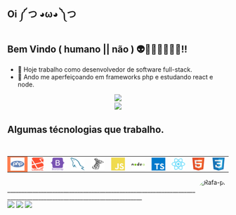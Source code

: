 ## Oi ༼ つ ◕ω◕ ༽つ  
## Bem Vindo ( humano || não ) 👽🤖🦖👩‍💻👨‍💻!!


<!-- 
windows + '.' = emoji
 -->
 
- 🔭 Hoje trabalho como desenvolvedor de software full-stack.
- 🌱 Ando me aperfeiçoando em frameworks php e estudando react e node.

<div align="center">
  <a href="https://github.com/jefersonroots">
  <img height="180em" src="https://github-readme-stats.vercel.app/api?username=jefersonroots&show_icons=true&theme=dark&include_all_commits=true&count_private=true"/>
   <br />
  <img height="180em" src="https://github-readme-stats.vercel.app/api/top-langs/?username=jefersonroots&layout=compact&langs_count=7&theme=radical"/>
  </a>
</div>

 ## Algumas técnologias que trabalho.
  <div style="display: inline_block"><br>
<table > <td style="background-color: coral;">  <img desactive align="center" alt="Jef-Python" height="30" width="40" src="https://raw.githubusercontent.com/devicons/devicon/master/icons/php/php-plain.svg"></td>
<td>   <img align="center" alt="Jef-Csharp" height="30" width="40" src="https://raw.githubusercontent.com/devicons/devicon/master/icons/laravel/laravel-plain-wordmark.svg">
 <td>   <img align="center" alt="Jef-BTP" height="30" width="40" src="https://raw.githubusercontent.com/devicons/devicon/master/icons/bootstrap/bootstrap-plain-wordmark.svg">
 <td>  <img align="center" alt="Jef-mysql" height="30" width="40" src="https://raw.githubusercontent.com/devicons/devicon/master/icons/mysql/mysql-original.svg">
 <td>  <img align="center" alt="Jef-mysql" height="30" width="40" src="https://raw.githubusercontent.com/devicons/devicon/master/icons/microsoftsqlserver/microsoftsqlserver-plain.svg">
<td>   <img align="center" alt="Jef-Js" height="30" width="40" src="https://raw.githubusercontent.com/devicons/devicon/master/icons/javascript/javascript-plain.svg">
<td>  <img align="center" alt="Jef-Js" height="30" width="40" src="https://raw.githubusercontent.com/devicons/devicon/master/icons/nodejs/nodejs-original-wordmark.svg">
<td>  <img align="center" alt="Jef-Ts" height="30" width="40" src="https://raw.githubusercontent.com/devicons/devicon/master/icons/typescript/typescript-plain.svg">
 <td>  <img align="center" alt="Jef-React" height="30" width="40" src="https://raw.githubusercontent.com/devicons/devicon/master/icons/react/react-original.svg">
<td>   <img align="center" alt="Jef-HTML" height="30" width="40" src="https://raw.githubusercontent.com/devicons/devicon/master/icons/html5/html5-original.svg">
  <td> <img align="center" alt="Jef-CSS" height="30" width="40" src="https://raw.githubusercontent.com/devicons/devicon/master/icons/css3/css3-original.svg"> </table>
   <img align="right" alt="Rafa-pic" height="150" style="border-radius:50px;" src="https://media4.giphy.com/media/8FfhRgO2X5uW1SFEfH/200w.webp?cid=ecf05e47zttx6cnsz0r7755pk2dzuibegqk822tehogn4jfn&rid=200w.webp&ct=g" />
 </div>   
<br/ >
___________________________________________________________________________________________________________________<br/ >
   <a href="https://www.linkedin.com/in/jeferson-santos-40729212b/" target="_blank"><img src="https://img.shields.io/badge/LinkedIn-0077B5?style=for-the-badge&logo=linkedin&logoColor=white" target="_blank"></a>
    <a href="https://mail.google.com/mail/u/0/#inbox?compose=CllgCKCFTSwbxTLsflskLNsbtpTlxwwHlvXbKPngZxmRMVKlLBLNQfHfmvZSCRchWbJpJghTMrL" target="_blank"><img src="https://img.shields.io/badge/Gmail-D14836?style=for-the-badge&logo=gmail&logoColor=white" target="_blank"></a>
 <a href="https://instagram.com/jeefersonsantos" target="_blank"><img src="https://img.shields.io/badge/-Instagram-%23E4405F?style=for-the-badge&logo=instagram&logoColor=white" target="_blank"></a>
